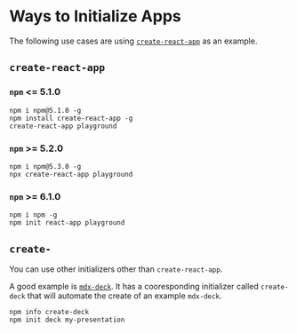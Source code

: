 # Ways to Initialize Apps

The following use cases are using [`create-react-app`](https://github.com/facebook/create-react-app) as an example.

## `create-react-app`

### `npm` <= 5.1.0

```shell
npm i npm@5.1.0 -g
npm install create-react-app -g
create-react-app playground
```

### `npm` >= 5.2.0

```shell
npm i npm@5.3.0 -g
npx create-react-app playground
```

### `npm` >= 6.1.0

```shell
npm i npm -g
npm init react-app playground
```

## `create-`<initializers>

You can use other initializers other than `create-react-app`.

A good example is [`mdx-deck`](https://github.com/jxnblk/mdx-deck). It has a cooresponding initializer called `create-deck` that will automate the create of an example `mdx-deck`.

```
npm info create-deck
npm init deck my-presentation
```
